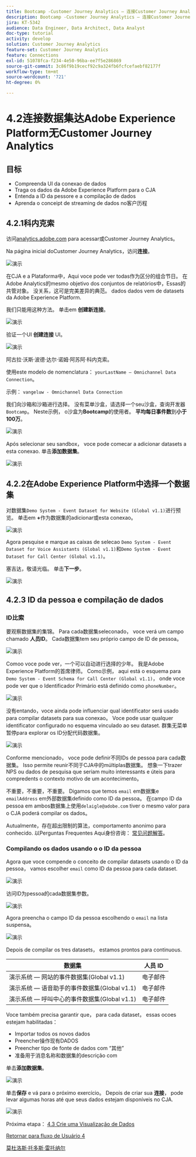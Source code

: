 ```yaml
---
title: Bootcamp -Customer Journey Analytics — 连接Customer Journey Analytics的Adobe Experience Platform数据集 — 巴西
description: Bootcamp -Customer Journey Analytics — 连接Customer Journey Analytics的Adobe Experience Platform数据集 — 巴西
jira: KT-5342
audience: Data Engineer, Data Architect, Data Analyst
doc-type: tutorial
activity: develop
solution: Customer Journey Analytics
feature-set: Customer Journey Analytics
feature: Connections
exl-id: 51078fca-f234-4e50-96ba-ee7f5e286869
source-git-commit: 3c86f9b19cecf92c9a324fb6fcfcefaebf82177f
workflow-type: tm+mt
source-wordcount: '721'
ht-degree: 0%

---
```


# 4.2连接数据集达Adobe Experience Platform无Customer Journey Analytics

## 目标

- Compreenda UI da conexao de dados
- Traga os dados da Adobe Experience Platform para o CJA
- Entenda a ID da pessore e a compilação de dados
- Aprenda o conceipt de streaming de dados no客户历程

## 4.2.1科内克索

访问[analytics.adobe.com](https://analytics.adobe.com) para acessar或Customer Journey Analytics。

Na página inicial doCustomer Journey Analytics，访问&#x200B;**连接**。

![演示](./images/cja2.png)

在CJA e a Plataforma中，Aqui voce pode ver todas作为区分的组合节日。 在Adobe Analytics的mesmo objetivo dos conjuntos de relatórios中，Essas的共管对象。 没关系，这可是完美差异的典范。 dados dados vem de datasets da Adobe Experience Platform.

我们只能用这种方法。 单击em **创建新连接**。

![演示](./images/cja4.png)

验证一个UI **创建连接** UI。

![演示](./images/cja5.png)

阿古拉·沃斯·波德·达尔·诺姆·阿苏阿·科内克索。

使用este modelo de nomenclatura： `yourLastName – Omnichannel Data Connection`。

示例： `vangeluw - Omnichannel Data Connection`

我们向沙箱和沙箱进行选择。 没有菜单沙盒，请选择一个seu沙盒，查询开发器`Bootcamp`。 Neste示例， o沙盒为&#x200B;**Bootcamp**&#x200B;的使用者。 **平均每日事件数**&#x200B;到&#x200B;**小于100万**。

![演示](./images/cjasb.png)

Após selecionar seu sandbox， voce pode comecar a adicionar datasets a esta conexao. 单击&#x200B;**添加数据集**。

![演示](./images/cjasb1.png)

## 4.2.2在Adobe Experience Platform中选择一个数据集

对数据集`Demo System - Event Dataset for Website (Global v1.1)`进行预览。 单击em **+**&#x200B;作为数据集的adicionar或esta conexao。

![演示](./images/cja7.png)

Agora pesquise e marque as caixas de selecao `Demo System - Event Dataset for Voice Assistants (Global v1.1)`和`Demo System - Event Dataset for Call Center (Global v1.1)`。

塞吉达，敬请光临。 单击&#x200B;**下一步**。

![演示](./images/cja9.png)

## 4.2.3 ID da pessoa e compilação de dados

### ID比索

要观察数据集的集锦。 Para cada数据集seleconado， voce verá um campo chamado **人员ID**。 Cada数据集tem seu próprio campo de ID de pessoa。

![演示](./images/cja11.png)

Comoo voce pode ver，一个可以自动进行选择的少年。 我是Adobe Experience Platform的首席律师。 Como示例， aqui está o esquema para `Demo System - Event Schema for Call Center (Global v1.1)`， onde voce pode ver que o Identificador Primário está definido como `phoneNumber`。

![演示](./images/cja13.png)

没有entando，voce ainda pode influenciar qual identificator será usado para compilar datasets para sua conexao。 Voce pode usar qualquer identificator configurado no esquema vinculado ao seu dataset. 群集无菜单暂停para explorar os ID分配代码数据集。

![演示](./images/cja14.png)

Conforme mencionado， voce pode definir不同IDs de pessoa para cada数据集。 Isso permite reunir不同于CJA中的múltiplas数据集。 想象一下trazer NPS ou dados de pesquisa que seriam muito interessants e úteis para compredents o contexto motivo de um acontecimento。

不重要，不重要，不重要。 Digamos que temos `email` em数据集e `emailAddress` em外部数据集definido como ID da pessoa。 在campo ID da pessoa em ambos数据集上使用`delaigle@adobe.com` tiver o mesmo valor para o CJA poderá compilar os dados。

Autualmente，存在超出限制的算法，comportamento anonimo para conhecido. 以Perguntas Frequentes Aqui身份咨询： [常见问题解答](https://experienceleague.adobe.com/docs/analytics-platform/using/cja-overview/cja-faq.html)。


### Compilando os dados usando o o ID da pessoa

Agora que voce compende o conceito de compilar datasets usando o ID da pessoa， vamos escolher `email` como ID da pessoa para cada dataset.

![演示](./images/cja15.png)

访问ID为pessoa的cada数据集参数。

![演示](./images/cja12a.png)

Agora preencha o campo ID da pessoa escolhendo o `email` na lista suspensa。

![演示](./images/cja17.png)

Depois de compilar os tres datasets， estamos prontos para continuous.

| 数据集 | 人员 ID |
| ----------------- |-------------| 
| 演示系统 — 网站的事件数据集(Global v1.1) | 电子邮件 |
| 演示系统 — 语音助手的事件数据集(Global v1.1) | 电子邮件 |
| 演示系统 — 呼叫中心的事件数据集(Global v1.1) | 电子邮件 |

Voce também precisa garantir que， para cada dataset， essas ocoes estejam habilitadas：

- Importar todos os novos dados
- Preencher操作现有DADOS
- Preencher tipo de fonte de dados com “其他”
- 准备用于消息名称和数据集的descrição com

单击&#x200B;**添加数据集**。

![演示](./images/cja16.png)

单击&#x200B;**保存** e vá para o próximo exercício。 Depois de criar sua **连接**， pode levar algumas horas até que seus dados estejam disponíveis no CJA.

![演示](./images/cja20.png)

Próxima etapa： [4.3 Crie uma Visualização de Dados](./ex3.md)

[Retornar para fluxo de Usuário 4](./uc4.md)

[莫杜洛斯·托多斯·雷托纳尔](./../../overview.md)
